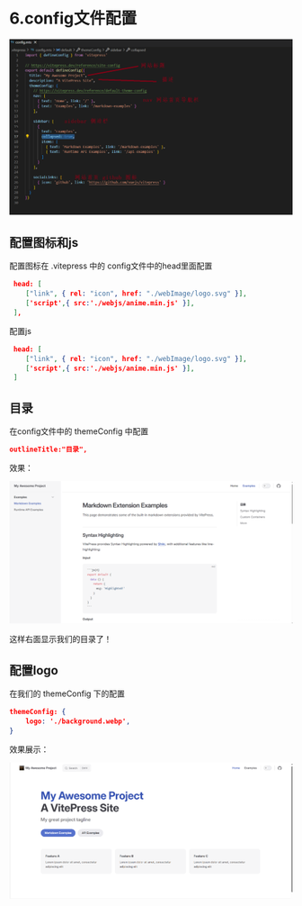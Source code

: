 # 6.config文件配置

<img src="/vitepressImage/config.png" style="zoom:60%;" />

## 配置图标和js

配置图标在 .vitepress 中的 config文件中的head里面配置

```json
 head: [
    ["link", { rel: "icon", href: "./webImage/logo.svg" }],
    ['script',{ src:'./webjs/anime.min.js' }],
 ],
```

配置js

```json
 head: [
    ["link", { rel: "icon", href: "./webImage/logo.svg" }],
    ['script',{ src:'./webjs/anime.min.js' }],
 ]
```

## 目录

在config文件中的 themeConfig 中配置

```json
outlineTitle:"目录",
```

效果：

<img src="/vitepressImage/配置目录效果.png" style="zoom:60%;" />

这样右面显示我们的目录了！

## 配置logo

在我们的 themeConfig 下的配置

```json
themeConfig: {
	logo: './background.webp',
}
```

效果展示：

<img src="/vitepressImage/logo.png" style="zoom:60%;" />



